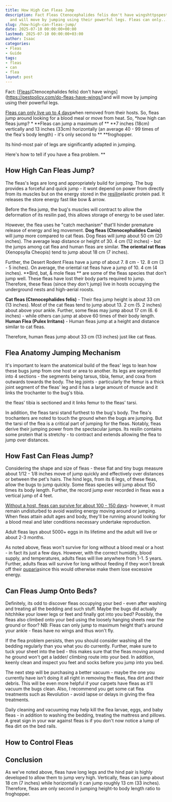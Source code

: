 ```yaml
---
title: How High Can Fleas Jump
description: Fact Fleas Ctenocephalides felis don't have wingshttpspestpolicy.comdo-fleas-have-wings
  and will move by jumping using their powerful legs. Fleas can only...
slug: /how-high-can-fleas-jump/
date: 2025-07-10 00:00:00+00:00
lastmod: 2025-07-10 00:00:00+03:00
author: Isaac
categories:
- Fleas
- Guide
tags:
- fleas
- can
- flea
layout: post
---
```

Fact: [[Fleas](https://pestpolicy.com/how-long-can-fleas-live-without-a-host/)(Ctenocephalides felis) don't have wings](https://pestpolicy.com/do-fleas-have-wings/)and will move by jumping using their powerful legs.

[Fleas can only live up to 4 days](https://pestpolicy.com/how-long-can-fleas-live-without-a-host/)when removed from their hosts. So, fleas jump around looking for a blood meal or move from heat. So, *how high can fleas jump? * **Fleas can jump a maximum of ** **7 inches (18cm) vertically and 13 inches (33cm) horizontally (an average 40 - 99 times of the flea's body length) - it's only second to ** **froghopper.

Its hind-most pair of legs are significantly adapted in jumping.

Here's how to tell if you have a flea problem. **

##  How High Can Fleas Jump?

The fleas's legs are long and appropriately build for jumping. The bug provides a forceful and quick jump - it wont depend on power from directly from its muscles but on the energy stored in the [resilin](https://en.wikipedia.org/wiki/Resilin)elastic protein pad. It releases the store energy fast like bow & arrow.

Before the flea jump, the bug's muscles will contract to allow the deformation of its resilin pad, this allows storage of energy to be used later.

However, the flea uses he "catch mechanism" that'll hinder premature release of energy and leg movement. **Dog fleas (Ctenocephalides Canis)** will jump more compared to cat fleas. Dog fleas will jump about 50 cm (20 inches). The average leap distance or height of 30. 4 cm (12 inches) - but the jumps among cat flea and human fleas are similar. **The oriental rat fleas** (Xenopsylla Cheopis) tend to jump about 18 cm (7 inches).

Further, the Desert Rodent Fleas have a jump of about 7. 8 cm - 12. 8 cm (3 - 5 inches). On average, the oriental rat fleas have a jump of 10. 4 cm (4 inches). **Bird, bat, & mole fleas ** are some of the fleas species that don't jump well. These fleas have lost their body parts required to jump. Therefore, these fleas (since they don't jump) live in hosts occupying the underground nests and high-aerial roosts.

**Cat fleas (Ctenocephalides felis)** - Their flea jump height is about 33 cm (13 inches). Most of the cat fleas tend to jump about 13. 2 cm (5. 2 inches) about above your ankle. Further, some fleas may jump about 17 cm (6. 6 inches) - while others can jump at above 60 times of their body length. **Human Flea (Pulex Irritans)** - Human fleas jump at a height and distance similar to cat fleas.

Therefore, human fleas jump about 33 cm (13 inches) just like cat fleas.

##  Flea Anatomy  Jumping Mechanism

It's important to learn the anatomical build of the fleas' legs to lean how these bugs jump from one host or area to another. Its legs are segmented into 4 sections - the segments being tarsus, tibia, femur, and coxa from outwards towards the body. The leg joints - particularly the femur is a thick joint segment of the fleas' leg and it has a large amount of muscle and it links the trochanter to the bug's tibia.

the fleas' tibia is sectioned and it links femur to the fleas' tarsi.

In addition, the fleas tarsi stand furthest to the bug's body. The flea's trochanters are noted to touch the ground when the bugs are jumping. But the tarsi of the flea is a critical part of jumping for the fleas. Notably, fleas derive their jumping power from the spectacular jumps. Its resilin contains some protein that is stretchy - to contract and extends allowing the flea to jump over distances.

##  How Fast Can Fleas Jump?

Considering the shape and size of fleas - these flat and tiny bugs measure about 1/12 - 1/8 inches move of jump quickly and effectively over distances or between the pet's hairs. The hind legs, from its 6 legs, of these fleas, allow the bugs to jump quickly. Some fleas species will jump about 150 times its body length. Further, the record jump ever recorded in fleas was a vertical jump of 4 feet.

[Without a host, fleas can survive for about 100 - 150 days](https://pestpolicy.com/how-long-can-fleas-live-without-a-host/)- however, it must remain undisturbed to avoid wasting energy moving around or jumping. When fleas attain adult ages and body, they'll be running around looking for a blood meal and later conditions necessary undertake reproduction.

Adult fleas lays about 5000+ eggs in its lifetime and the adult will live or about 2-3 months.

As noted above, fleas won't survive for long without a blood meal or a host - in fact its just a few days. However, with the correct humidity, blood supply, and temperatures, adults fleas will live anywhere from 1-1. 5 years. Further, adults fleas will survive for long without feeding if they won't break off their [puparia](https://en.wikipedia.org/wiki/Puparium)since this would otherwise make them lose excessive energy.

##  Can Fleas Jump Onto Beds?

Definitely, its odd to discover fleas occupying your bed - even after washing and treating all the bedding and such stuff. Maybe the bugs did actually hitchhike your lower legs or feet and finally got into you bed? Possibly, the fleas also climbed onto your bed using the loosely hanging sheets near the ground or floor? NB: Fleas can only jump to maximum height that's around your ankle - fleas have no wings and thus won't fly.

If the flea problem persists, then you should consider washing all the bedding regularly than you what you do currently. Further, make sure to tuck your sheet into the bed - this makes sure that the fleas moving around he ground won't get a ladder/ climbing route into your bed. In addition, keenly clean and inspect you feet and socks before you jump into you bed.

The next step will be purchasing a better vacuum - maybe the one you currently have isn't doing it all right in removing the fleas, flea dirt and their debris. This will be even more helpful if your carpets have fleas as it'll vacuum the bugs clean. Also, I recommend you get some cat flea treatments such as Revolution - avoid lapse or delays in giving the flea treatments.

Daily cleaning and vacuuming may help kill the flea larvae, eggs, and baby fleas - in addition to washing the bedding, treating the mattress and pillows. A great sign in your war against fleas is if you don't now notice a lump of flea dirt on the bed rails.

##  How to Control Fleas

##  Conclusion

As we've noted above, fleas have long legs and the hind pair is highly developed to allow them to jump very high. Vertically, fleas can jump about 18 cm (7 inches) while horizontally it can jump roughly 13 cm (33 inches). Therefore, fleas are only second in jumping height-to body length ratio to froghopper.
